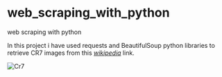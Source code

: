 # web_scraping_with_python
web scraping with python

In this project i have used requests and BeautifulSoup python libraries to retrieve CR7 images from this [*wikipedia*](https://en.wikipedia.org/wiki/Cristiano_Ronaldo) link.


![Cr7](https://upload.wikimedia.org/wikipedia/commons/8/8b/Cristiano_Ronaldo_WC2022_-_01_%28cropped%29.jpg)
